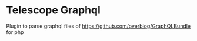 # Telescope Graphql

Plugin to parse graphql files of https://github.com/overblog/GraphQLBundle for php
